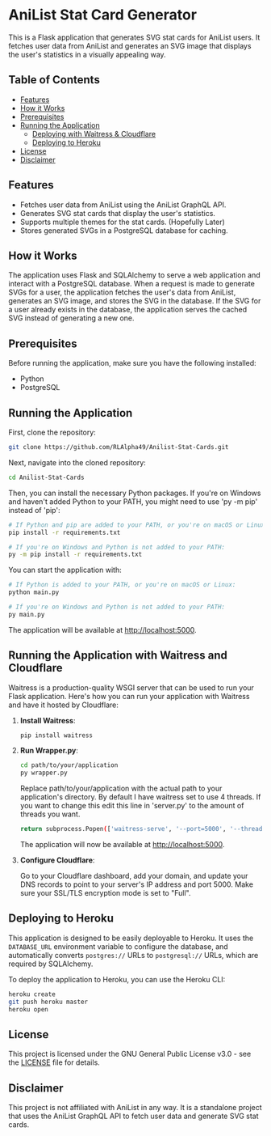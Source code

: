 # AniList Stat Card Generator

This is a Flask application that generates SVG stat cards for AniList users. It fetches user data from AniList and generates an SVG image that displays the user's statistics in a visually appealing way.

## Table of Contents

- [Features](#features)
- [How it Works](#how-it-works)
- [Prerequisites](#prerequisites)
- [Running the Application](#running-the-application)
  - [Deploying with Waitress & Cloudflare](#running-the-application-with-waitress-and-cloudflare)
  - [Deploying to Heroku](#deploying-to-heroku)
- [License](#license)
- [Disclaimer](#disclaimer)

## Features

- Fetches user data from AniList using the AniList GraphQL API.
- Generates SVG stat cards that display the user's statistics.
- Supports multiple themes for the stat cards. (Hopefully Later)
- Stores generated SVGs in a PostgreSQL database for caching.

## How it Works

The application uses Flask and SQLAlchemy to serve a web application and interact with a PostgreSQL database. When a request is made to generate SVGs for a user, the application fetches the user's data from AniList, generates an SVG image, and stores the SVG in the database. If the SVG for a user already exists in the database, the application serves the cached SVG instead of generating a new one.

## Prerequisites

Before running the application, make sure you have the following installed:

- Python
- PostgreSQL

## Running the Application

First, clone the repository:

```bash
git clone https://github.com/RLAlpha49/Anilist-Stat-Cards.git
```

Next, navigate into the cloned repository:

```bash
cd Anilist-Stat-Cards
```

Then, you can install the necessary Python packages. If you're on Windows and haven't added Python to your PATH, you might need to use 'py -m pip' instead of 'pip':

```bash
# If Python and pip are added to your PATH, or you're on macOS or Linux:
pip install -r requirements.txt

# If you're on Windows and Python is not added to your PATH:
py -m pip install -r requirements.txt
```

You can start the application with:

```bash
# If Python is added to your PATH, or you're on macOS or Linux:
python main.py

# If you're on Windows and Python is not added to your PATH:
py main.py
```

The application will be available at [http://localhost:5000](http://localhost:5000).

## Running the Application with Waitress and Cloudflare

Waitress is a production-quality WSGI server that can be used to run your Flask application. Here's how you can run your application with Waitress and have it hosted by Cloudflare:

1. **Install Waitress**:

    ```bash
    pip install waitress
    ```

2. **Run Wrapper.py**:

    ```bash
    cd path/to/your/application
    py wrapper.py
    ```

    Replace path/to/your/application with the actual path to your application's directory.
    By default I have waitress set to use 4 threads. If you want to change this edit this line in 'server.py' to the amount of threads you want.

    ```bash
    return subprocess.Popen(['waitress-serve', '--port=5000', '--threads=4', 'main:app'], stdout=subprocess.PIPE)
    ```

    The application will now be available at [http://localhost:5000](http://localhost:5000).

3. **Configure Cloudflare**:

    Go to your Cloudflare dashboard, add your domain, and update your DNS records to point to your server's IP address and port 5000. Make sure your SSL/TLS encryption mode is set to "Full".

## Deploying to Heroku

This application is designed to be easily deployable to Heroku. It uses the `DATABASE_URL` environment variable to configure the database, and automatically converts `postgres://` URLs to `postgresql://` URLs, which are required by SQLAlchemy.

To deploy the application to Heroku, you can use the Heroku CLI:

```bash
heroku create
git push heroku master
heroku open
```

## License

This project is licensed under the GNU General Public License v3.0 - see the [LICENSE](LICENSE) file for details.

## Disclaimer

This project is not affiliated with AniList in any way. It is a standalone project that uses the AniList GraphQL API to fetch user data and generate SVG stat cards.
